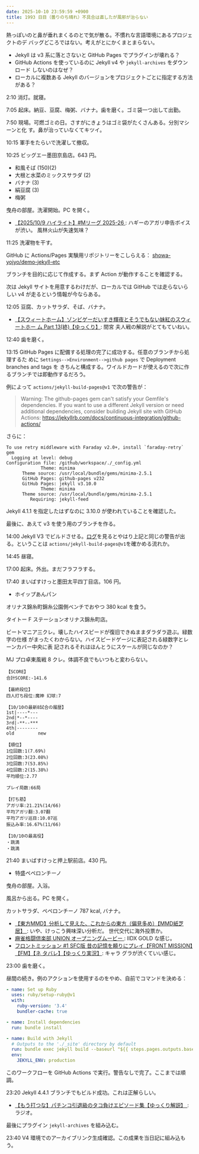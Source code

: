 ```yaml
---
date: 2025-10-10 23:59:59 +0900
title: 1993 日目（曇りのち晴れ）不具合は直したが風邪が治らない
---
```


熱っぽいのと鼻が垂れまくるのとで気が散る。不慣れな言語環境にあるプロジェクトのデ
バッグどころではない。考えがとにかくまとまらない。

* Jekyll は v3 系に落とさないと GitHub Pages でプラグインが壊れる？
* GitHub Actions を使っているのに Jekyll v4 や `jekyll-archives` をダウンロード
  しないのはなぜ？
* ローカルに複数ある Jekyll のバージョンをプロジェクトごとに指定する方法がある？

2:10 消灯。就寝。

7:05 起床。納豆、豆腐、梅粥、バナナ。歯を磨く。ゴミ袋一つ出して出勤。

7:50 現場。可燃ゴミの日。さすがにきょうはゴミ袋がたくさんある。分別マシーンと化
す。鼻が治っていなくてキツイ。

10:15 軍手をたらいで洗濯して撤収。

10:25 ビッグエー墨田京島店。643 円。

* 和風そば (150)(2)
* 大根と水菜のミックスサラダ (2)
* バナナ (3)
* 絹豆腐 (3)
* 梅粥

曳舟の部屋。洗濯開始。PC を開く。

* [【2025/10/9 ハイライト】#Mリーグ 2025-26
  ](https://www.youtube.com/watch?v=dTI1OLw4HOU): ハギーのアガリ申告ボイスが渋い。
  風林火山が失速気味？

11:25 洗濯物を干す。

GitHub に Actions/Pages 実験用リポジトリーをこしらえる：
[showa-yojyo/demo-jekyll-etc](https://github.com/showa-yojyo/demo-jekyll-etc)

ブランチを目的に応じて作成する。まず Action が動作することを確認する。

次は Jekyll サイトを用意するわけだが、ローカルでは GitHub では走らないらしい v4
が走るという情報が今ならある。

12:05 豆腐、カットサラダ、そば、バナナ。

* [【スウィートホーム】ゾンビゲーだいすき輝夜とそうでもない妹紅のスウィートホー
  ム Part 13(終)【ゆっくり】](https://www.youtube.com/watch?v=I4ydlgKYnH0): 間宮
  夫人戦の解説がとてもていねい。

12:40 歯を磨く。

13:15 GitHub Pages に配備する処理の完了に成功する。任意のブランチから処理するた
めに `Settings-->Environment-->github pages` で Deployment branches and tags を
きちんと構成する。ワイルドカードが使えるので次に作るブランチでは即動作するだろう。

例によって `actions/jekyll-build-pages@v1` で次の警告が：

> Warning: The github-pages gem can't satisfy your Gemfile's dependencies. If
> you want to use a different Jekyll version or need additional dependencies,
> consider building Jekyll site with GitHub Actions:
> https://jekyllrb.com/docs/continuous-integration/github-actions/

さらに：

```raw
To use retry middleware with Faraday v2.0+, install `faraday-retry` gem
  Logging at level: debug
Configuration file: /github/workspace/./_config.yml
             Theme: minima
      Theme source: /usr/local/bundle/gems/minima-2.5.1
      GitHub Pages: github-pages v232
      GitHub Pages: jekyll v3.10.0
             Theme: minima
      Theme source: /usr/local/bundle/gems/minima-2.5.1
         Requiring: jekyll-feed
```

Jekyll 4.1.1 を指定したはずなのに 3.10.0 が使われていることを確認した。

最後に、あえて v3 を使う用のブランチを作る。

14:00 Jekyll V3 でビルドさせる。[ログ][v3log]を見るとやはり上記と同じの警告が出
る。ということは `actions/jekyll-build-pages@v1`を確かめる流れか。

14:45 昼寝。

17:00 起床。外出。まだフラフラする。

17:40 まいばすけっと墨田太平四丁目店。106 円。

* ホイップあんパン

オリナス錦糸町錦糸公園側ベンチでおやつ 380 kcal を食う。

タイトー F ステーションオリナス錦糸町店。

ビートマニア三クレ。壊したハイスピードが復旧できぬままダラダラ遊ぶ。緑数字の仕様
がまったくわからない。ハイスピードゲージに表記される緑数字とレーンカバー中央に表
記されるそれはほんとうにスケールが同じなのか？

MJ プロ卓東風戦 8 クレ。体調不良でもいつもと変わらない。

```text
【SCORE】
合計SCORE:-141.6

【最終段位】
四人打ち段位:魔神 幻球:7

【10/10の最新8試合の履歴】
1st|----*---
2nd|*--*----
3rd|-**--***
4th|--------
old         new

【順位】
1位回数:1(7.69%)
2位回数:3(23.08%)
3位回数:7(53.85%)
4位回数:2(15.38%)
平均順位:2.77

プレイ局数:66局

【打ち筋】
アガリ率:21.21%(14/66)
平均アガリ翻:3.07翻
平均アガリ巡目:10.07巡
振込み率:16.67%(11/66)

【10/10の最高役】
・跳満
・跳満
```

21:40 まいばすけっと押上駅前店。430 円。

* 特盛ペペロンチーノ

曳舟の部屋。入浴。

風呂から出る。PC を開く。

カットサラダ、ペペロンチーノ 787 kcal, バナナ。

* [【東方MMD】分析して見えた、これからの東方（偏見多め）【MMD紙芝居】
  ](https://www.youtube.com/watch?v=8pm0bTOHKy8): いや、けっこう興味深い分析だ。
  世代交代に海外投票か。
* [麻雀格闘倶楽部 UNION オープニングムービー
  ](https://www.youtube.com/watch?v=LoFqpsUV1Ag): IIDX GOLD な感じ。
* [フロントミッション #1 SFC版 昔の記憶を頼りにプレイ【FRONT MISSION】【FM】【ネ
  タバレ】【ゆっくり実況】](https://www.youtube.com/watch?v=EmFDPNhyxVo): キャラ
  グラが渋くていい感じ。

23:00 歯を磨く。

昼間の続き。例のアクションを使用するのをやめ、自前でコマンドを決める：

```yaml
- name: Set up Ruby
  uses: ruby/setup-ruby@v1
  with:
    ruby-version: '3.4'
    bundler-cache: true

- name: Install dependencies
  run: bundle install

- name: Build with Jekyll
  # Outputs to the './_site' directory by default
  run: bundle exec jekyll build --baseurl "${{ steps.pages.outputs.base_path }}"
  env:
    JEKYLL_ENV: production
```

このワークフローを GitHub Actions で実行。警告なしで完了。ここまでは順調。

23:20 Jekyll 4.4.1 ブランチでもビルド成功。これは正解らしい。

* [【もう打つな】パチンコ引退級のタコ負けエピソード集【ゆっくり解説】
  ](https://www.youtube.com/watch?v=Q7j8bq5mjJ4): ラジオ。

最後にプラグイン `jekyll-archives` を組み込む。

23:40 V4 環境でのアーカイブリンク生成確認。この成果を当日記に組み込もう。

[v3log]: <https://github.com/showa-yojyo/demo-jekyll-etc/actions/runs/18396831177/job/52417829675>
